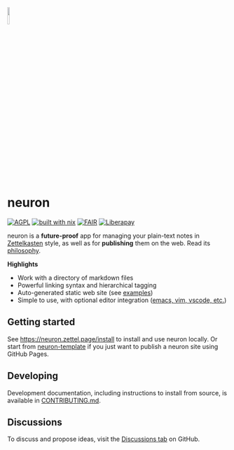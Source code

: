<img width="10%" src="./assets/neuron.svg">

# neuron

[![AGPL](https://img.shields.io/badge/License-AGPL%20v3-blue.svg)](https://en.wikipedia.org/wiki/Affero_General_Public_License)
[![built with nix](https://img.shields.io/badge/Built_With-Nix-5277C3.svg?logo=nixos&labelColor=73C3D5)](https://builtwithnix.org)
[![FAIR](https://img.shields.io/badge/FAIR-pledge-blue)](https://www.fairforall.org/about/)
[![Liberapay](https://img.shields.io/liberapay/patrons/srid.svg?logo=liberapay)](https://liberapay.com/srid/donate "Donate using liberapay")

neuron is a **future-proof** app for managing your plain-text notes in [Zettelkasten](https://neuron.zettel.page/zettelkasten) style, as well as for **publishing** them on the web. Read its [philosophy](https://neuron.zettel.page/philosophy).

**Highlights**

- Work with a directory of markdown files
- Powerful linking syntax and hierarchical tagging
- Auto-generated static web site (see [examples](https://neuron.zettel.page/examples))
- Simple to use, with optional editor integration ([emacs, vim, vscode, etc.](https://neuron.zettel.page/editor))

## Getting started

See https://neuron.zettel.page/install to install and use neuron locally. Or start from [neuron-template](https://github.com/srid/neuron-template) if you just want to publish a neuron site using GitHub Pages.

## Developing

Development documentation, including instructions to install from source, is available in [CONTRIBUTING.md](https://github.com/srid/neuron/blob/master/CONTRIBUTING.md).

## Discussions

To discuss and propose ideas, visit the [Discussions tab](https://github.com/srid/neuron/discussions) on GitHub.
